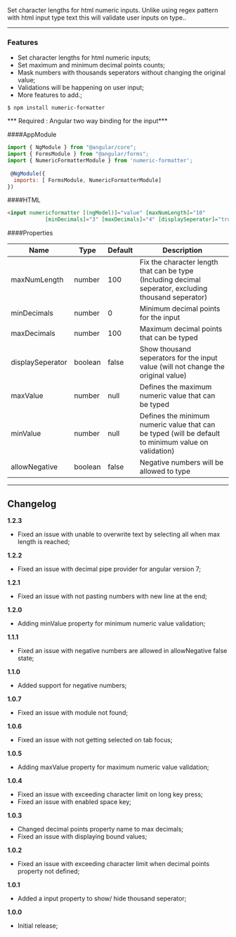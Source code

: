 Set character lengths for html numeric inputs. Unlike using regex pattern with html input type text this will validate user inputs on type..

----
### Features

- Set character lengths for html numeric inputs;
- Set maximum and minimum decimal points counts;
- Mask numbers with thousands seperators without changing the original value;
- Validations will be happening on user input;
- More features to add.;


`$ npm install numeric-formatter`

*** Required : Angular two way binding for the input***

####AppModule

```javascript
import { NgModule } from "@angular/core";
import { FormsModule } from "@angular/forms";
import { NumericFormatterModule } from 'numeric-formatter';
 
 @NgModule({
  imports: [ FormsModule, NumericFormatterModule]
})
```
####HTML

```html
<input numericformatter [(ngModel)]="value" [maxNumLength]="10" 
			[minDecimals]="3" [maxDecimals]="4" [displaySeperator]="true"/>
```
                    
####Properties
                    

| Name  | Type | Default | Description |
| ------------- | ------------- |  ------------- |  ------------- |
| maxNumLength  | number  | 100  | Fix the character length that can be type (Including decimal seperator, excluding thousand seperator)
| minDecimals  | number  | 0 | Minimum decimal points for the input |
| maxDecimals  | number  | 100 | Maximum decimal points that can be typed |
| displaySeperator  | boolean  | false | Show thousand seperators for the input value (will not change the original value) |
| maxValue  | number  | null | Defines the maximum numeric value that can be typed |
| minValue  | number  | null | Defines the minimum numeric value that can be typed (will be default to minimum value on validation) |
| allowNegative  | boolean  | false | Negative numbers will be allowed to type |

-------------
Changelog
-------------

**1.2.3**
- Fixed an issue with unable to overwrite text by selecting all when max length is reached;

**1.2.2**
- Fixed an issue with decimal pipe provider for angular version 7;

**1.2.1**
- Fixed an issue with not pasting numbers with new line at the end;

**1.2.0**
- Adding minValue property for minimum numeric value validation;

**1.1.1**
- Fixed an issue with negative numbers are allowed in allowNegative false state;

**1.1.0**
- Added support for negative numbers;

**1.0.7**
- Fixed an issue with module not found;

**1.0.6**
- Fixed an issue with not getting selected on tab focus;

**1.0.5**
- Adding maxValue property for maximum numeric value validation;

**1.0.4**
- Fixed an issue with exceeding character limit on long key press;
- Fixed an issue with enabled space key;

**1.0.3**
- Changed decimal points property name to max decimals;
- Fixed an issue with displaying bound values;

**1.0.2**
- Fixed an issue with exceeding character limit when decimal points property not defined;

**1.0.1**
- Added a input property to show/ hide thousand seperator;

**1.0.0**
- Initial release;